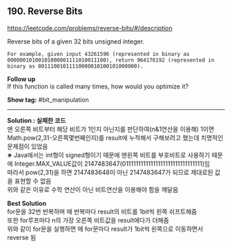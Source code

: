 ## 190. Reverse Bits

https://leetcode.com/problems/reverse-bits/#/description

Reverse bits of a given 32 bits unsigned integer.

```
For example, given input 43261596 (represented in binary as 00000010100101000001111010011100), return 964176192 (represented in binary as 00111001011110000010100101000000).
```

**Follow up** <br/>
If this function is called many times, how would you optimize it?

**Show tag:** \#bit\_manipulation

----------------------------

**Solution : 실패한 코드** <br/>
맨 오른쪽 비트부터 해당 비트가 1인지 아닌지를 판단하여(n&1연산을 이용해) 1이면 Math.pow(2,31-오른쪽몇번째인지)를 result에 누적해서 구해보려고 했는데 치명적인 문제점이 있었음 <br/>
**※** Java에서는 int형이 signed형이기 때문에 맨왼쪽 비트를 부호비트로 사용하기 때문에 Integer.MAX_VALUE값이  2147483647(01111111111111111111111111111111)임 <br/>
따라서 pow(2,31)을 하면 2147483648이 아닌 2147483647가 되므로 제대로된 값을 표현할 수 없음 <br/>
위와 같은 이유로 수학 연산이 아닌 비트연산을 이용해야 함을 깨달음

**Best Solution** <br/>
for문을 32번 반복하며 매 반복마다 result의 비트를 1bit씩 왼쪽 쉬프트해줌 <br/>
또한 for루프마다 n의 가장 오른쪽 비트값을 result에다가 더해줌 <br/>
위와 같이 for문을 실행하면 매 for문마다 result가 1bit씩 왼쪽으로 이동하면서 reverse 됨 <br/>
